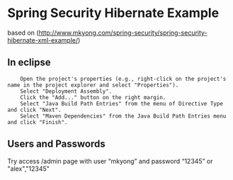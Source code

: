 # Spring Security Hibernate Example

based on (http://www.mkyong.com/spring-security/spring-security-hibernate-xml-example/)

## In eclipse

```
    Open the project's properties (e.g., right-click on the project's name in the project explorer and select "Properties").
    Select "Deployment Assembly".
    Click the "Add..." button on the right margin.
    Select "Java Build Path Entries" from the menu of Directive Type and click "Next".
    Select "Maven Dependencies" from the Java Build Path Entries menu and click "Finish".
```


## Users and Passwords

Try access /admin page with user “mkyong” and password “12345” or "alex","12345"